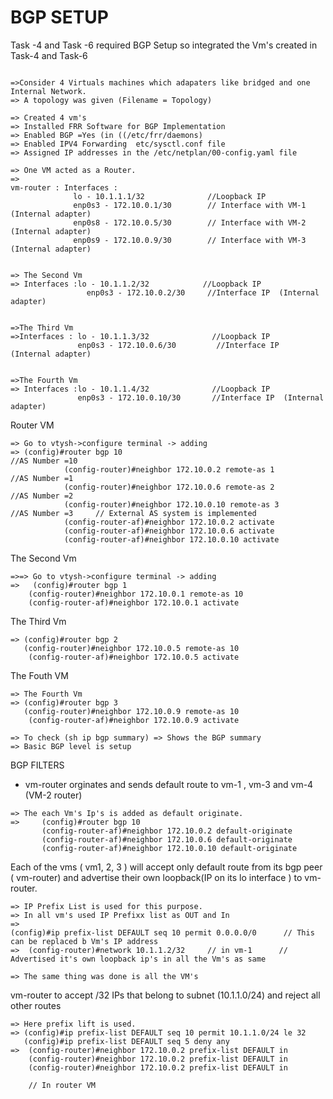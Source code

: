 # BGP SETUP 

Task -4 and Task -6 required BGP Setup so integrated the Vm's created in Task-4 and Task-6

```

=>Consider 4 Virtuals machines which adapaters like bridged and one Internal Network.
=> A topology was given (Filename = Topology)

=> Created 4 vm's
=> Installed FRR Software for BGP Implementation
=> Enabled BGP =Yes (in ((/etc/frr/daemons)
=> Enabled IPV4 Forwarding  etc/sysctl.conf file
=> Assigned IP addresses in the /etc/netplan/00-config.yaml file

=> One VM acted as a Router.
=>
vm-router : Interfaces :
              lo - 10.1.1.1/32              //Loopback IP
              enp0s3 - 172.10.0.1/30        // Interface with VM-1  (Internal adapter)
              enp0s8 - 172.10.0.5/30        // Interface with VM-2   (Internal adapter)
              enp0s9 - 172.10.0.9/30        // Interface with VM-3   (Internal adapter)


=> The Second Vm
=> Interfaces :lo - 10.1.1.2/32            //Loopback IP
                 enp0s3 - 172.10.0.2/30     //Interface IP  (Internal adapter)


=>The Third Vm
=>Interfaces : lo - 10.1.1.3/32              //Loopback IP
               enp0s3 - 172.10.0.6/30         //Interface IP  (Internal adapter)


=>The Fourth Vm
=> Interfaces :lo - 10.1.1.4/32              //Loopback IP  
               enp0s3 - 172.10.0.10/30       //Interface IP  (Internal adapter)
```

Router VM

```
=> Go to vtysh->configure terminal -> adding
=> (config)#router bgp 10                                          //AS Number =10
            (config-router)#neighbor 172.10.0.2 remote-as 1         //AS Number =1
            (config-router)#neighbor 172.10.0.6 remote-as 2         //AS Number =2
            (config-router)#neighbor 172.10.0.10 remote-as 3         //AS Number =3     // External AS system is implemented
            (config-router-af)#neighbor 172.10.0.2 activate
            (config-router-af)#neighbor 172.10.0.6 activate
            (config-router-af)#neighbor 172.10.0.10 activate
```

The Second Vm

```
=>=> Go to vtysh->configure terminal -> adding
=>   (config)#router bgp 1
    (config-router)#neighbor 172.10.0.1 remote-as 10
    (config-router-af)#neighbor 172.10.0.1 activate

```
The Third Vm

```=>Go to vtysh->configure terminal -> adding
=> (config)#router bgp 2
   (config-router)#neighbor 172.10.0.5 remote-as 10
    (config-router-af)#neighbor 172.10.0.5 activate
```
The Fouth VM

```
=> The Fourth Vm
=> (config)#router bgp 3
   (config-router)#neighbor 172.10.0.9 remote-as 10
    (config-router-af)#neighbor 172.10.0.9 activate
```

```
=> To check (sh ip bgp summary) => Shows the BGP summary 
=> Basic BGP level is setup
```

BGP FILTERS 
- vm-router orginates and sends default route to vm-1 , vm-3 and vm-4  (VM-2 router)
```
=> The each Vm's Ip's is added as default originate.
=>     (config)#router bgp 10
       (config-router-af)#neighbor 172.10.0.2 default-originate
       (config-router-af)#neighbor 172.10.0.6 default-originate
       (config-router-af)#neighbor 172.10.0.10 default-originate
```
Each of the vms ( vm1, 2, 3 ) will accept only default route from its bgp peer ( vm-router)
and advertise their own loopback(IP on its lo interface ) to vm-router.

```
=> IP Prefix List is used for this purpose.
=> In all vm's used IP Prefixx list as OUT and In
=>
(config)#ip prefix-list DEFAULT seq 10 permit 0.0.0.0/0      // This can be replaced b Vm's IP address
=>  (config-router)#network 10.1.1.2/32     // in vm-1      // Advertised it's own loopback ip's in all the Vm's as same

=> The same thing was done is all the VM's

```
vm-router to accept /32 IPs that belong to subnet (10.1.1.0/24) and reject all other routes

```
=> Here prefix lift is used.
=> (config)#ip prefix-list DEFAULT seq 10 permit 10.1.1.0/24 le 32
   (config)#ip prefix-list DEFAULT seq 5 deny any
=>  (config-router)#neighbor 172.10.0.2 prefix-list DEFAULT in
    (config-router)#neighbor 172.10.0.2 prefix-list DEFAULT in
    (config-router)#neighbor 172.10.0.2 prefix-list DEFAULT in
    
    // In router VM

```

    
    
    
            
